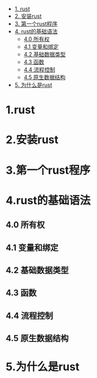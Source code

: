 
<!-- TOC -->

- [1. rust](#1-rust)
- [2. 安装rust](#2-安装rust)
- [3. 第一个rust程序](#3-第一个rust程序)
- [4. rust的基础语法](#4-rust的基础语法)
    - [4.0 所有权](#40-所有权)
    - [4.1 变量和绑定](#41-变量和绑定)
    - [4.2 基础数据类型](#42-基础数据类型)
    - [4.3 函数](#43-函数)
    - [4.4 流程控制](#44-流程控制)
    - [4.5 原生数据结构](#45-原生数据结构)
- [5. 为什么是rust](#5-为什么是rust)

<!-- /TOC -->

# 1.rust

# 2.安装rust

# 3.第一个rust程序

# 4.rust的基础语法

## 4.0 所有权

## 4.1 变量和绑定

## 4.2 基础数据类型

## 4.3 函数

## 4.4 流程控制

## 4.5 原生数据结构


# 5.为什么是rust



